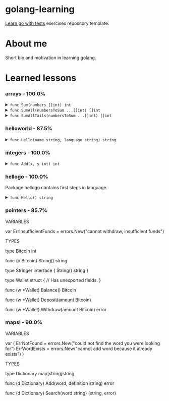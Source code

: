 # golang-learning

[Learn go with tests](https://quii.gitbook.io/learn-go-with-tests/) exercises repository template.

# About me

Short bio and motivation in learning golang.

# Learned lessons

### arrays - 100.0%

<details>
  <summary><code>func Sum(numbers []int) int</code></summary>

</details>

<details>
  <summary><code>func SumAll(numbersToSum ...[]int) []int</code></summary>

</details>

<details>
  <summary><code>func SumAllTails(numbersToSum ...[]int) []int</code></summary>

</details>

### helloworld - 87.5%

<details>
  <summary><code>func Hello(name string, language string) string</code></summary>

</details>

### integers - 100.0%

<details>
  <summary><code>func Add(x, y int) int</code></summary>

</details>

### hellogo - 100.0%
Package hellogo contains first steps in language.
<details>
  <summary><code>func Hello() string</code></summary>

    Hello is first function.
</details>

### pointers - 85.7%
VARIABLES

var ErrInsufficientFunds = errors.New("cannot withdraw, insufficient funds")

TYPES

type Bitcoin int

func (b Bitcoin) String() string

type Stringer interface {
	String() string
}

type Wallet struct {
	// Has unexported fields.
}

func (w *Wallet) Balance() Bitcoin

func (w *Wallet) Deposit(amount Bitcoin)

func (w *Wallet) Withdraw(amount Bitcoin) error
### mapsl - 90.0%
VARIABLES

var (
	ErrNotFound   = errors.New("could not find the word you were looking for")
	ErrWordExists = errors.New("cannot add word because it already exists")
)

TYPES

type Dictionary map[string]string

func (d Dictionary) Add(word, definition string) error

func (d Dictionary) Search(word string) (string, error)